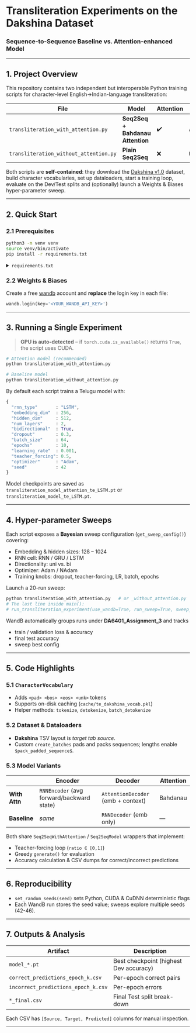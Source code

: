 # Transliteration Experiments on the Dakshina Dataset  
### Sequence-to-Sequence Baseline **vs.** Attention-enhanced Model

---

## 1. Project Overview
This repository contains two independent but interoperable Python training scripts for character-level English→Indian-language transliteration:

| File | Model  | Attention | Decoder | Run Mode |
|------|--------|-----------|---------|----------|
| `transliteration_with_attention.py` | **Seq2Seq + Bahdanau Attention** | ✔️ | `AttentionDecoder` | default `run_transliteration_experiment` |
| `transliteration_without_attention.py` | **Plain Seq2Seq** | ❌ | `RNNDecoder` | default `run_transliteration_experiment` |

Both scripts are **self-contained**: they download the [Dakshina v1.0](https://storage.googleapis.com/gresearch/dakshina/) dataset, build character vocabularies, set up dataloaders, start a training loop, evaluate on the Dev/Test splits and (optionally) launch a Weights & Biases hyper-parameter sweep.

---

## 2. Quick Start

### 2.1 Prerequisites
```bash
python3 -m venv venv
source venv/bin/activate
pip install -r requirements.txt
```

<details>
<summary><code>requirements.txt</code></summary>

```
torch>=2.2
tqdm
pandas
wandb
```
</details>

### 2.2 Weights & Biases
Create a free [wandb](https://wandb.ai) account and **replace** the login key in each file:
```python
wandb.login(key='<YOUR_WANDB_API_KEY>')
```

---

## 3. Running a Single Experiment

> **GPU is auto-detected** – if `torch.cuda.is_available()` returns `True`, the script uses CUDA.

```bash
# Attention model (recommended)
python transliteration_with_attention.py

# Baseline model
python transliteration_without_attention.py
```

By default each script trains a Telugu model with:

```python
{
  "rnn_type"       : "LSTM",
  "embedding_dim"  : 256,
  "hidden_dim"     : 512,
  "num_layers"     : 2,
  "bidirectional"  : True,
  "dropout"        : 0.3,
  "batch_size"     : 64,
  "epochs"         : 10,
  "learning_rate"  : 0.001,
  "teacher_forcing": 0.5,
  "optimizer"      : "Adam",
  "seed"           : 42
}
```

Model checkpoints are saved as  
`transliteration_model_attention_te_LSTM.pt` or `transliteration_model_te_LSTM.pt`.

---

## 4. Hyper-parameter Sweeps

Each script exposes a **Bayesian** sweep configuration (`get_sweep_config()`) covering:

* Embedding & hidden sizes: 128 – 1024  
* RNN cell: RNN / GRU / LSTM  
* Directionality: uni vs. bi  
* Optimizer: Adam / NAdam  
* Training knobs: dropout, teacher-forcing, LR, batch, epochs

Launch a 20-run sweep:

```bash
python transliteration_with_attention.py   # or _without_attention.py
# The last line inside main():
# run_transliteration_experiment(use_wandb=True, run_sweep=True, sweep_count=20)
```

WandB automatically groups runs under **DA6401_Assignment_3** and tracks
* train / validation loss & accuracy  
* final test accuracy  
* sweep best config  

---

## 5. Code Highlights

### 5.1 `CharacterVocabulary`
* Adds `<pad> <bos> <eos> <unk>` tokens  
* Supports on-disk caching (`cache/te_dakshina_vocab.pkl`)  
* Helper methods: `tokenize`, `detokenize`, `batch_detokenize`

### 5.2 Dataset & Dataloaders
* **Dakshina** TSV layout is _target tab source_.  
* Custom `create_batches` pads and packs sequences; lengths enable `$pack_padded_sequence$`.

### 5.3 Model Variants
|                | Encoder                                | Decoder                               | Attention |
|----------------|----------------------------------------|---------------------------------------|-----------|
| **With Attn** | `RNNEncoder` (avg forward/backward state) | `AttentionDecoder` (emb + context)    | Bahdanau  |
| **Baseline**  | _same_                                 | `RNNDecoder` (emb only)               | —         |

Both share `Seq2SeqWithAttention` / `Seq2SeqModel` wrappers that implement:

* Teacher-forcing loop (`ratio ∈ [0,1]`)  
* Greedy `generate()` for evaluation  
* Accuracy calculation & CSV dumps for correct/incorrect predictions  

---

## 6. Reproducibility

* `set_random_seeds(seed)` sets Python, CUDA & CuDNN deterministic flags  
* Each WandB run stores the seed value; sweeps explore multiple seeds (42-46).

---

## 7. Outputs & Analysis

| Artifact | Description |
|----------|-------------|
| `model_*.pt` | Best checkpoint (highest Dev accuracy) |
| `correct_predictions_epoch_k.csv` | Per-epoch correct pairs |
| `incorrect_predictions_epoch_k.csv` | Per-epoch errors |
| `*_final.csv` | Final Test split break-down |

Each CSV has `[Source, Target, Predicted]` columns for manual inspection.

---

